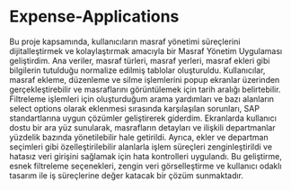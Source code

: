 # Expense-Applications
Bu proje kapsamında, kullanıcıların masraf yönetimi süreçlerini dijitalleştirmek ve kolaylaştırmak amacıyla bir Masraf Yönetim Uygulaması geliştirdim. Ana veriler, masraf türleri, masraf yerleri, masraf ekleri gibi bilgilerin tutulduğu normalize edilmiş tablolar oluşturuldu. Kullanıcılar, masraf ekleme, düzenleme ve silme işlemlerini popup ekranlar üzerinden gerçekleştirebilir ve masraflarını görüntülemek için tarih aralığı belirtebilir. Filtreleme işlemleri için oluşturduğum arama yardımları ve bazı alanların select options olarak eklenmesi sırasında karşılaşılan sorunları, SAP standartlarına uygun çözümler geliştirerek giderdim. Ekranlarda kullanıcı dostu bir ara yüz sunularak, masrafların detayları ve ilişkili departmanlar yüzdelik bazında yönetilebilir hale getirildi. Ayrıca, ekler ve departman seçimleri gibi özelleştirilebilir alanlarla işlem süreçleri zenginleştirildi ve hatasız veri girişini sağlamak için hata kontrolleri uygulandı. Bu geliştirme, esnek filtreleme seçenekleri, zengin veri görselleştirme ve kullanıcı odaklı tasarım ile iş süreçlerine değer katacak bir çözüm sunmaktadır.
